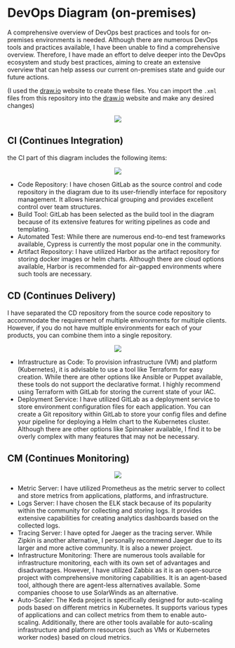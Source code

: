# DevOps Diagram (on-premises)

A comprehensive overview of DevOps best practices and tools for on-premises environments is needed. Although there are numerous DevOps tools and practices available, I have been unable to find a comprehensive overview. Therefore, I have made an effort to delve deeper into the DevOps ecosystem and study best practices, aiming to create an extensive overview that can help assess our current on-premises state and guide our future actions.

(I used the [draw.io](https://draw.io) website to create these files. You can import the `.xml` files from this repository into the [draw.io](https://draw.io) website and make any desired changes)

<p align="center">
  <img src="pictures/overall.png?raw=true" />
</p>


## CI (Continues Integration)
the CI part of this diagram includes the following items:
<p align="center">
  <img src="pictures/ci.png?raw=true" />
</p>

- Code Repository: I have chosen GitLab as the source control and code repository in the diagram due to its user-friendly interface for repository management. It allows hierarchical grouping and provides excellent control over team structures.
- Build Tool: GitLab has been selected as the build tool in the diagram because of its extensive features for writing pipelines as code and templating.
- Automated Test: While there are numerous end-to-end test frameworks available, Cypress is currently the most popular one in the community.
- Artifact Repository: I have utilized Harbor as the artifact repository for storing docker images or helm charts. Although there are cloud options available, Harbor is recommended for air-gapped environments where such tools are necessary.

## CD (Continues Delivery)
I have separated the CD repository from the source code repository to accommodate the requirement of multiple environments for multiple clients. However, if you do not have multiple environments for each of your products, you can combine them into a single repository.
<p align="center">
  <img src="pictures/cd.png?raw=true" />
</p>

- Infrastructure as Code: To provision infrastructure (VM) and platform (Kubernetes), it is advisable to use a tool like Terraform for easy creation. While there are other options like Ansible or Puppet available, these tools do not support the declarative format. I highly recommend using Terraform with GitLab for storing the current state of your IAC.
- Deployment Service: I have utilized GitLab as a deployment service to store environment configuration files for each application. You can create a Git repository within GitLab to store your config files and define your pipeline for deploying a Helm chart to the Kubernetes cluster. Although there are other options like Spinnaker available, I find it to be overly complex with many features that may not be necessary.

## CM (Continues Monitoring)
<p align="center">
  <img src="pictures/cm.png?raw=true" />
</p>

- Metric Server: I have utilized Prometheus as the metric server to collect and store metrics from applications, platforms, and infrastructure.
- Logs Server: I have chosen the ELK stack because of its popularity within the community for collecting and storing logs. It provides extensive capabilities for creating analytics dashboards based on the collected logs.
- Tracing Server: I have opted for Jaeger as the tracing server. While Zipkin is another alternative, I personally recommend Jaeger due to its larger and more active community. It is also a newer project.
- Infrastructure Monitoring: There are numerous tools available for infrastructure monitoring, each with its own set of advantages and disadvantages. However, I have utilized Zabbix as it is an open-source project with comprehensive monitoring capabilities. It is an agent-based tool, although there are agent-less alternatives available. Some companies choose to use SolarWinds as an alternative.
- Auto-Scaler: The Keda project is specifically designed for auto-scaling pods based on different metrics in Kubernetes. It supports various types of applications and can collect metrics from them to enable auto-scaling. Additionally, there are other tools available for auto-scaling infrastructure and platform resources (such as VMs or Kubernetes worker nodes) based on cloud metrics.
